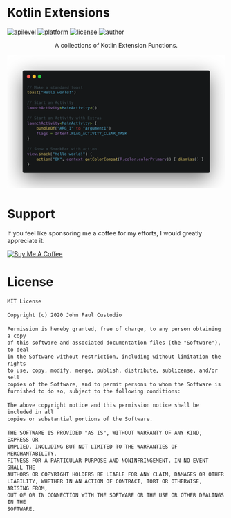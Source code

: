 # Kotlin Extensions #
[![apilevel](https://img.shields.io/badge/API-16%2B-blue.svg?style=flat-square)]()
[![platform](https://img.shields.io/badge/platform-Android-green.svg?style=flat-square)]()
[![license](https://img.shields.io/badge/license-MIT-green.svg?style=flat-square)](https://raw.githubusercontent.com/jpjpjp28/Coronavirus-Tracker-PH/master/LICENSE)
[![author](https://img.shields.io/badge/author-John%20Paul%20Custodio-orange.svg?style=flat-square)]()

<p align="center">
A collections of Kotlin Extension Functions.
</p>

<p align="center">
<img src="images/kotlin_extensions_demo.png" width="768"/>
</p>

# Support #

If you feel like sponsoring me a coffee for my efforts, I would greatly appreciate it.

<a href="https://www.buymeacoffee.com/jpjpjp28" target="_blank"><img src="https://cdn.buymeacoffee.com/buttons/default-red.png" alt="Buy Me A Coffee" style="height: 51px !important;width: 217px !important;" ></a>


# License #
```
MIT License

Copyright (c) 2020 John Paul Custodio

Permission is hereby granted, free of charge, to any person obtaining a copy
of this software and associated documentation files (the "Software"), to deal
in the Software without restriction, including without limitation the rights
to use, copy, modify, merge, publish, distribute, sublicense, and/or sell
copies of the Software, and to permit persons to whom the Software is
furnished to do so, subject to the following conditions:

The above copyright notice and this permission notice shall be included in all
copies or substantial portions of the Software.

THE SOFTWARE IS PROVIDED "AS IS", WITHOUT WARRANTY OF ANY KIND, EXPRESS OR
IMPLIED, INCLUDING BUT NOT LIMITED TO THE WARRANTIES OF MERCHANTABILITY,
FITNESS FOR A PARTICULAR PURPOSE AND NONINFRINGEMENT. IN NO EVENT SHALL THE
AUTHORS OR COPYRIGHT HOLDERS BE LIABLE FOR ANY CLAIM, DAMAGES OR OTHER
LIABILITY, WHETHER IN AN ACTION OF CONTRACT, TORT OR OTHERWISE, ARISING FROM,
OUT OF OR IN CONNECTION WITH THE SOFTWARE OR THE USE OR OTHER DEALINGS IN THE
SOFTWARE.
```
